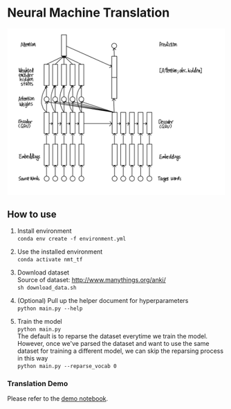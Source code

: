 # Neural Machine Translation
![nmt_plot](nmt_plot.jpg)

## How to use

1. Install environment  
`conda env create -f environment.yml`  

2. Use the installed environment  
`conda activate nmt_tf`

3. Download dataset   
Source of dataset: http://www.manythings.org/anki/  
`sh download_data.sh`

4. (Optional) Pull up the helper document for hyperparameters  
`python main.py --help`

5. Train the model  
`python main.py`  
The default is to reparse the dataset everytime we train the model. However, once we've parsed the dataset and want to use the same dataset for training a different model, we can skip the reparsing process in this way  
`python main.py --reparse_vocab 0` 

### Translation Demo
Please refer to the [demo notebook](https://github.com/gyz0807-ai/neural_machine_translation/blob/master/demo.ipynb).
